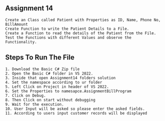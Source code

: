 ## Assignment 14
    Create an Class called Patient with Properties as ID, Name, Phone No, BillAmount
    Create Function to write the Patient Details to a File.
    Create a Function to read the details of the Patient from the File.
    Test the Functions with different Values and observe the Functionality.

## Steps To Run The File
    1. Download the Basic C# Zip file
    2. Open the Basic C# folder in VS 2022.
    3. Inside that open Assignment14 folders solution 
    4. Set the namespace according to ur folder
    5. Left Click on Project in header of VS 2022.
    6. Set the Properties to namesapce.AssignmentBillProgram
    7. Click on Debug.
    8. Then Click on start without debugging
    9. Wait for the execution.
    10. User Input will be asked so please enter the asked fields.
    11. According to users input customer records will be displayed
